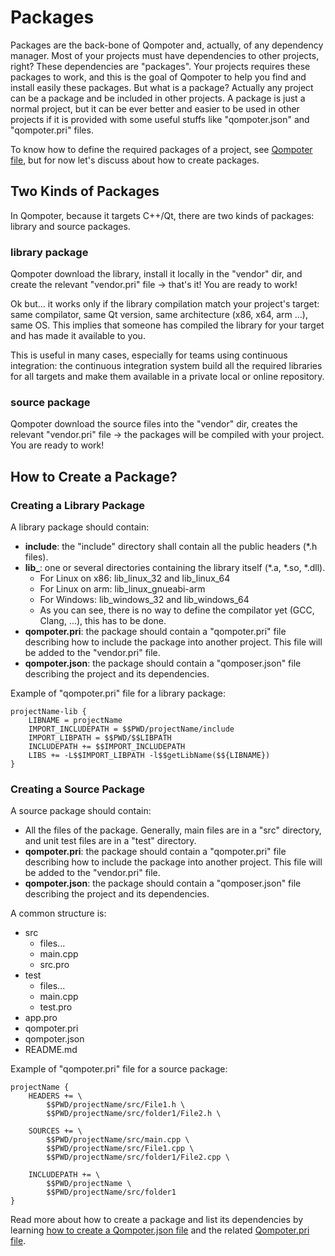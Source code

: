 Packages
========

Packages are the back-bone of Qompoter and, actually, of any dependency manager. Most of your projects must have dependencies to other projects, right? These dependencies are "packages". Your projects requires these packages to work, and this is the goal of Qompoter to help you find and install easily these packages.
But what is a package? Actually any project can be a package and be included in other projects. A package is just a normal project, but it can be ever better and easier to be used in other projects if it is provided with some useful stuffs like "qompoter.json" and "qompoter.pri" files.

To know how to define the required packages of a project, see [Qompoter file](Qompoter-json-file.md), but for now let's discuss about how to create packages.

Two Kinds of Packages
---------------------

In Qompoter, because it targets C++/Qt, there are two kinds of packages: library and source packages.

### **library** package

Qompoter download the library, install it locally in the "vendor" dir, and create the relevant "vendor.pri" file -> that's it! You are ready to work!

Ok but... it works only if the library compilation match your project's target: same compilator, same Qt version, same architecture (x86, x64, arm ...), same OS. This implies that someone has compiled the library for your target and has made it available to you.

This is useful in many cases, especially for teams using continuous integration: the continuous integration system build all the required libraries for all targets and make them available in a private local or online repository.

### **source** package

Qompoter download the source files into the "vendor" dir, creates the relevant "vendor.pri" file -> the packages will be compiled with your project. You are ready to work!


How to Create a Package?
---------------------

### Creating a Library Package

A library package should contain:

* **include**: the "include" directory shall contain all the public headers (*.h files).
* **lib_<platform>**: one or several directories containing the library itself (*.a, *.so, *.dll).
    * For Linux on x86: lib_linux_32 and lib_linux_64
    * For Linux on arm: lib_linux_gnueabi-arm
    * For Windows: lib_windows_32 and lib_windows_64
    * As you can see, there is no way to define the compilator yet (GCC, Clang, ...), this has to be done.
* **qompoter.pri**: the package should contain a "qompoter.pri" file describing how to include the package into another project. This file will be added to the "vendor.pri" file.
* **qompoter.json**: the package should contain a "qomposer.json" file describing the project and its dependencies.

Example of "qompoter.pri" file for a library package:

    projectName-lib {
        LIBNAME = projectName
        IMPORT_INCLUDEPATH = $$PWD/projectName/include
        IMPORT_LIBPATH = $$PWD/$$LIBPATH
        INCLUDEPATH += $$IMPORT_INCLUDEPATH
        LIBS += -L$$IMPORT_LIBPATH -l$$getLibName($${LIBNAME})
    }

### Creating a Source Package

A source package should contain:

* All the files of the package. Generally, main files are in a "src" directory, and unit test files are in a "test" directory.
* **qompoter.pri**: the package should contain a "qompoter.pri" file describing how to include the package into another project. This file will be added to the "vendor.pri" file.
* **qompoter.json**: the package should contain a "qomposer.json" file describing the project and its dependencies.

A common structure is:

* src
    * files...
    * main.cpp
    * src.pro
* test
    * files...
    * main.cpp
    * test.pro
* app.pro
* qompoter.pri
* qompoter.json
* README.md

Example of "qompoter.pri" file for a source package:

    projectName {
        HEADERS += \
            $$PWD/projectName/src/File1.h \
            $$PWD/projectName/src/folder1/File2.h \
            
        SOURCES += \
            $$PWD/projectName/src/main.cpp \
            $$PWD/projectName/src/File1.cpp \
            $$PWD/projectName/src/folder1/File2.cpp \
            
        INCLUDEPATH += \
            $$PWD/projectName \
            $$PWD/projectName/src/folder1
    }


Read more about how to create a package and list its dependencies by learning [how to create a Qompoter.json file](Qompoter-json-file.md) and the related [Qompoter.pri file](Qompoter-pri-file.md).
